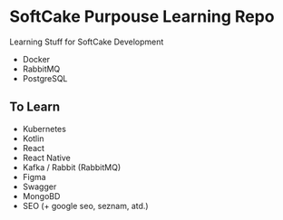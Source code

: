 # SoftCake Purpouse Learning Repo
Learning Stuff for SoftCake Development

- Docker
- RabbitMQ
- PostgreSQL

## To Learn
- Kubernetes
- Kotlin
- React
- React Native
- Kafka / Rabbit (RabbitMQ)
- Figma
- Swagger
- MongoBD
- SEO (+ google seo, seznam, atd.)
